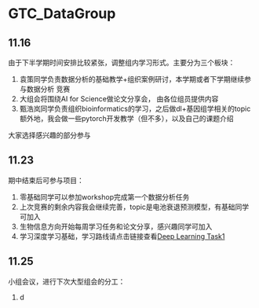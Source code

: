 # GTC_DataGroup
## 11.16
由于下半学期时间安排比较紧张，调整组内学习形式。主要分为三个板块：
  1. 袁策同学负责数据分析的基础教学+组织案例研讨，本学期或者下学期继续参与数据分析
竞赛
  2. 大组会将围绕AI for Science做论文分享会， 由各位组员提供内容
  3. 甄浩岚同学负责组织bioinformatics的学习，之后做dl+基因组学相关的topic   
  额外地，我会做一些pytorch开发教学（但不多），以及自己的课题介绍   
  
大家选择感兴趣的部分参与

## 11.23
期中结束后可参与项目：  
  1. 零基础同学可以参加workshop完成第一个数据分析任务
  2. 上次竞赛的剩余内容我会继续完善，topic是电池衰退预测模型，有基础同学可加入
  3. 生物信息方向开始每周学习任务和论文分享，感兴趣同学可加入
  4. 学习深度学习基础，学习路线请点击链接查看[Deep Learning Task1](https://github.com/hycarbon-b/GTIIT_DeepLearning)


## 11.25
小组会议，进行下次大型组会的分工：
  1. d
